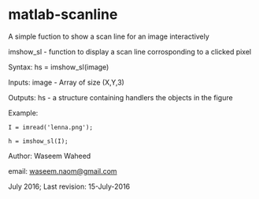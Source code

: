 # matlab-scanline
A simple fuction to show a scan line for an image interactively

imshow_sl - function to display a scan line corrosponding to a clicked pixel

Syntax:  hs = imshow_sl(image)

 Inputs:
    image - Array of size (X,Y,3)

 Outputs:
    hs - a structure containing handlers the objects in the figure

 Example: 

    I = imread('lenna.png');

    h = imshow_sl(I);


 Author: Waseem Waheed

 email: waseem.naom@gmail.com

 July 2016; Last revision: 15-July-2016
